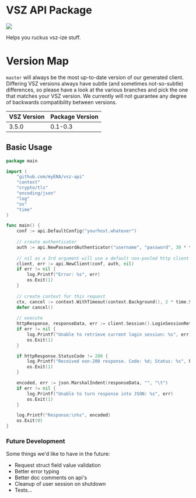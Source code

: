 # VSZ API Package

[![](https://img.shields.io/badge/godoc-reference-5272B4.svg?style=flat-square)](https://godoc.org/github.com/myENA/vsz-api)

Helps you ruckus vsz-ize stuff.

# Version Map

`master` will always be the most up-to-date version of our generated client.  Differing VSZ versions always have subtle
(and sometimes not-so-subtle) differences, so please have a look at the various branches and pick the one that matches
your VSZ version.  We currently will not guarantee any degree of backwards compatibility between versions.

|VSZ Version|Package Version|
|---|---|
|3.5.0|0.1-0.3|

## Basic Usage

```go
package main

import (
	"github.com/myENA/vsz-api"
	"context"
	"crypto/tls"
	"encoding/json"
	"log"
	"os"
	"time"
)

func main() {
	conf := api.DefaultConfig("yourhost.whatever")
	
	// create authenticator
	auth := api.NewPasswordAuthenticator("username", "password", 30 * time.Minute, 2 * time.Second)
	
	// nil as a 3rd argument will use a default non-pooled http client
	client, err := api.NewClient(conf, auth, nil)
	if err != nil {
		log.Printf("Error: %s", err)
		os.Exit(1)
	}
	
	// create context for this request
	ctx, cancel := context.WithTimeout(context.Background(), 2 * time.Second)
	defer cancel()
	
	// execute
	httpResponse, responseData, err := client.Session().LoginSessionRetrieveGet(ctx)
	if err != nil {
		log.Printf("Unable to retrieve current login session: %s", err)
		os.Exit(1)
	}

	if httpResponse.StatusCode != 200 {
		log.Printf("Received non-200 response. Code: %d; Status: %s", httpResponse.StatusCode, httpResponse.Status)
		os.Exit(1)
	}

	encoded, err := json.MarshalIndent(responseData, "", "\t")
	if err != nil {
		log.Printf("Unable to turn response into JSON: %s", err)
		os.Exit(1)
	}

	log.Printf("Response:\n%s", encoded)
	os.Exit(0)
}
```

### Future Development
Some things we'd like to have in the future:

- Request struct field value validation
- Better error typing
- Better doc comments on api's
- Cleanup of user session on shutdown
- Tests... 